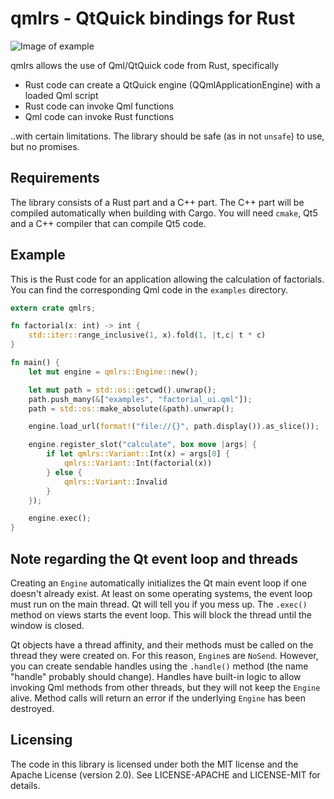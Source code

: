 # qmlrs - QtQuick bindings for Rust

![Image of example](https://raw.githubusercontent.com/cyndis/qmlrs/ghstatic/screenshot.png)

qmlrs allows the use of Qml/QtQuick code from Rust, specifically

- Rust code can create a QtQuick engine (QQmlApplicationEngine) with a loaded Qml script
- Rust code can invoke Qml functions
- Qml code can invoke Rust functions

..with certain limitations. The library should be safe (as in not `unsafe`) to use, but no promises.

## Requirements

The library consists of a Rust part and a C++ part. The C++ part will be compiled automatically
when building with Cargo. You will need `cmake`, Qt5 and a C++ compiler that can compile Qt5 code.

## Example

This is the Rust code for an application allowing the calculation of factorials.
You can find the corresponding Qml code in the `examples` directory.

```rust
extern crate qmlrs;

fn factorial(x: int) -> int {
    std::iter::range_inclusive(1, x).fold(1, |t,c| t * c)
}

fn main() {
    let mut engine = qmlrs::Engine::new();

    let mut path = std::os::getcwd().unwrap();
    path.push_many(&["examples", "factorial_ui.qml"]);
    path = std::os::make_absolute(&path).unwrap();

    engine.load_url(format!("file://{}", path.display()).as_slice());

    engine.register_slot("calculate", box move |args| {
        if let qmlrs::Variant::Int(x) = args[0] {
            qmlrs::Variant::Int(factorial(x))
        } else {
            qmlrs::Variant::Invalid
        }
    });

    engine.exec();
}
```

## Note regarding the Qt event loop and threads

Creating an `Engine` automatically initializes the Qt main event loop if one doesn't already exist.
At least on some operating systems, the event loop must run on the main thread. Qt will tell you
if you mess up. The `.exec()` method on views starts the event loop. This will block the thread
until the window is closed.

Qt objects have a thread affinity, and their methods must be called on the thread they were created
on. For this reason, `Engine`s are `NoSend`. However, you can create sendable handles using the `.handle()`
method (the name "handle" probably should change). Handles have built-in logic to allow invoking
Qml methods from other threads, but they will not keep the `Engine` alive. Method calls will return
an error if the underlying `Engine` has been destroyed.

## Licensing

The code in this library is licensed under both the MIT license and the Apache License (version 2.0).
See LICENSE-APACHE and LICENSE-MIT for details.
